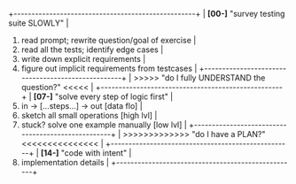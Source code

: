 +---------------------------------------------------+
| **[00-]** "survey testing suite SLOWLY"           |
1. read prompt; rewrite question/goal of exercise   |
2. read all the tests; identify edge cases          |
3. write down explicit requirements                 |
4. figure out implicit requirements from testcases  |
+---------------------------------------------------+
| >>>>> "do I fully UNDERSTAND the question?" <<<<< |
+---------------------------------------------------+
| **[07-]** "solve every step of logic first"       |
1. in -> [...steps...] -> out          [data flo]   |
2. sketch all small operations         [high lvl]   |
3. stuck? solve one example manually   [low  lvl]   |
+---------------------------------------------------+
| >>>>>>>>>>>>> "do I have a PLAN?" <<<<<<<<<<<<<<< |
+---------------------------------------------------+
| **[14-]** "code with intent"                      |
1. implementation details                           |
+---------------------------------------------------+
